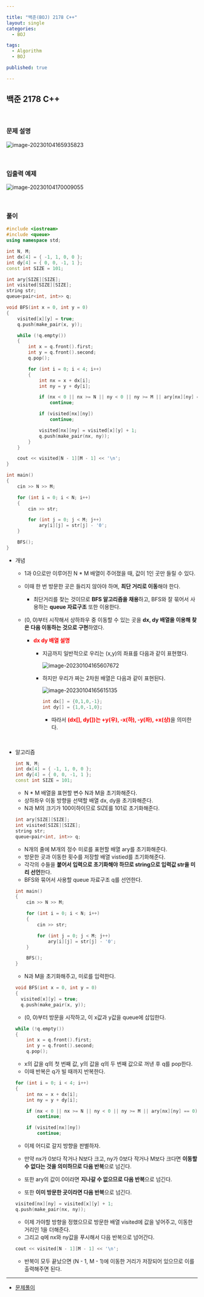 ```yaml
---

title: "백준(BOJ) 2178 C++"
layout: single
categories:
  - BOJ

tags:
  - Algorithm
  - BOJ

published: true

---
```


## 백준 2178 C++

<br>

### 문제 설명

![image-20230104165935823](/assets/images/2023-1-4-BOJ2178/image-20230104165935823.png)

<br>

### 입출력 예제

![image-20230104170009055](/assets/images/2023-1-4-BOJ2178/image-20230104170009055.png)

<br>

### 풀이

```cpp
#include <iostream>
#include <queue>
using namespace std;

int N, M;
int dx[4] = { -1, 1, 0, 0 };
int dy[4] = { 0, 0, -1, 1 };
const int SIZE = 101;

int ary[SIZE][SIZE];
int visited[SIZE][SIZE];
string str;
queue<pair<int, int>> q;

void BFS(int x = 0, int y = 0)
{
	visited[x][y] = true;
	q.push(make_pair(x, y));

	while (!q.empty())
	{
		int x = q.front().first;
		int y = q.front().second;
		q.pop();

		for (int i = 0; i < 4; i++)
		{
			int nx = x + dx[i];
			int ny = y + dy[i];

			if (nx < 0 || nx >= N || ny < 0 || ny >= M || ary[nx][ny] == 0)
				continue;

			if (visited[nx][ny])
				continue;

			visited[nx][ny] = visited[x][y] + 1;
			q.push(make_pair(nx, ny));
		}
	}

	cout << visited[N - 1][M - 1] << '\n';
}

int main()
{
	cin >> N >> M;

	for (int i = 0; i < N; i++)
	{
		cin >> str;

		for (int j = 0; j < M; j++)
			ary[i][j] = str[j] - '0';
	}

	BFS();
}
```

- 개념
  - 1과 0으로만 이루어진 N * M 배열이 주어졌을 때, 값이 1인 곳만 들릴 수 있다.

  - 이때 한 번 방문한 곳은 들리지 않아야 하며, **최단 거리로 이동**해야 한다.

    - 최단거리를 찾는 것이므로 **BFS 알고리즘을 채용**하고, BFS와 잘 묶어서 사용하는 **queue 자료구조** 또한 이용한다.

  - (0, 0)부터 시작해서 상하좌우 중 이동할 수 있는 곳을 **dx, dy 배열을 이용해 찾은 다음 이동하는 것으로 구현**하였다.

    - <span style = "color:red">**dx dy 배열 설명**</span>

      - 지금까지 일반적으로 우리는 (x,y)의 좌표를 다음과 같이 표현했다.

        ![image-20230104165607672](/assets/images/2022-12-26-BOJ2559/image-20230104165607672.png)


      - 하지만 우리가 짜는 2차원 배열은 다음과 같이 표현된다.

        ![image-20230104165615135](/assets/images/2022-12-26-BOJ2559/image-20230104165615135.png)

        ```cpp
        int dx[] = {0,1,0,-1};
        int dy[] = {1,0,-1,0};
        ```

        - 따라서 <span style = "color:red">**(dx[], dy[])는 +y(우), -x(하), -y(좌), +x(상)**</span>을 의미한다.


<br>

- 알고리즘

  ```cpp
  int N, M;
  int dx[4] = { -1, 1, 0, 0 };
  int dy[4] = { 0, 0, -1, 1 };
  const int SIZE = 101;
  ```

  - N * M 배열을 표현할 변수 N과 M을 초기화해준다.
  - 상하좌우 이동 방향을 선택할 배열 dx, dy을 초기화해준다.
  - N과 M의 크기가 100이하이므로 SIZE를 101로 초기화해준다.

  ```cpp
  int ary[SIZE][SIZE];
  int visited[SIZE][SIZE];
  string str;
  queue<pair<int, int>> q;
  ```

  - N개의 줄에 M개의 정수 미로를 표현할 배열 ary를 초기화해준다.
  - 방문한 곳과 이동한 횟수를 저장할 배열 vistied를 초기화해준다.
  - 각각의 수들을 **붙어서 입력으로 초기화해야 하므로 string으로 입력값 str을 미리 선언**한다.
  - BFS와 묶어서 사용할 queue 자료구조 q를 선언한다.

  ```cpp
  int main()
  {
      cin >> N >> M;
  
      for (int i = 0; i < N; i++)
      {
          cin >> str;
  
          for (int j = 0; j < M; j++)
              ary[i][j] = str[j] - '0';
      }
  
      BFS();
  }
  ```

  - N과 M을 초기화해주고, 미로를 입력한다.

  ```cpp
  void BFS(int x = 0, int y = 0)
  {
  	visited[x][y] = true;
  	q.push(make_pair(x, y));
  ```

  - (0, 0)부터 방문을 시작하고, 이 x값과 y값을 queue에 삽입한다.

  ```cpp
  while (!q.empty())
  {
      int x = q.front().first;
      int y = q.front().second;
      q.pop();
  ```

  - x의 값을 q의 첫 번째 값, y의 값을 q의 두 번째 값으로 꺼낸 후 q를 pop한다.
  - 이때 반복은 q가 빌 때까지 반복한다.

  ```cpp
  for (int i = 0; i < 4; i++)
  {
      int nx = x + dx[i];
      int ny = y + dy[i];
  
      if (nx < 0 || nx >= N || ny < 0 || ny >= M || ary[nx][ny] == 0)
          continue;
  
      if (visited[nx][ny])
          continue;
  ```

  - 이제 어디로 갈지 방향을 판별하자.

  - 만약 nx가 0보다 작거나 N보다 크고, ny가 0보다 작거나 M보다 크다면 **이동할 수 없다는 것을 의미하므로 다음 반복**으로 넘긴다.
  - 또한 ary의 값이 0이라면 **지나갈 수 없으므로 다음 반복**으로 넘긴다.
  - 또한 **이미 방문한 곳이라면 다음 반복**으로 넘긴다.

  ```cpp
  visited[nx][ny] = visited[x][y] + 1;
  q.push(make_pair(nx, ny));
  ```

  - 이제 가야할 방향을 정했으므로 방문한 배열 visited에 값을 넣어주고, 이동한 거리인 1을 더해준다.
  - 그리고 q에 nx와 ny값을 푸시해서 다음 반복으로 넘어간다.

  ```cpp
  cout << visited[N - 1][M - 1] << '\n';
  ```

  - 반복이 모두 끝났으면 (N - 1, M - 1)에 이동한 거리가 저장되어 있으므로 이를 출력해주면 된다.

---

- [문제풀이](https://www.acmicpc.net/user/malove8466)

